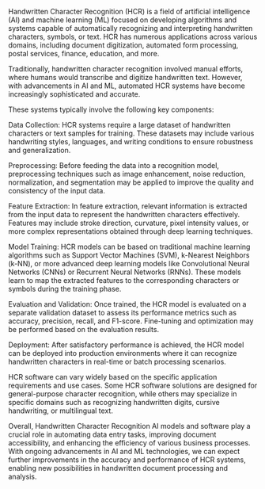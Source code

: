 Handwritten Character Recognition (HCR) is a field of artificial intelligence (AI) and machine learning (ML) focused on developing algorithms and systems capable of automatically recognizing and interpreting handwritten characters, symbols, or text. HCR has numerous applications across various domains, including document digitization, automated form processing, postal services, finance, education, and more.

Traditionally, handwritten character recognition involved manual efforts, where humans would transcribe and digitize handwritten text. However, with advancements in AI and ML, automated HCR systems have become increasingly sophisticated and accurate.

These systems typically involve the following key components:

Data Collection: HCR systems require a large dataset of handwritten characters or text samples for training. These datasets may include various handwriting styles, languages, and writing conditions to ensure robustness and generalization.

Preprocessing: Before feeding the data into a recognition model, preprocessing techniques such as image enhancement, noise reduction, normalization, and segmentation may be applied to improve the quality and consistency of the input data.

Feature Extraction: In feature extraction, relevant information is extracted from the input data to represent the handwritten characters effectively. Features may include stroke direction, curvature, pixel intensity values, or more complex representations obtained through deep learning techniques.

Model Training: HCR models can be based on traditional machine learning algorithms such as Support Vector Machines (SVM), k-Nearest Neighbors (k-NN), or more advanced deep learning models like Convolutional Neural Networks (CNNs) or Recurrent Neural Networks (RNNs). These models learn to map the extracted features to the corresponding characters or symbols during the training phase.

Evaluation and Validation: Once trained, the HCR model is evaluated on a separate validation dataset to assess its performance metrics such as accuracy, precision, recall, and F1-score. Fine-tuning and optimization may be performed based on the evaluation results.

Deployment: After satisfactory performance is achieved, the HCR model can be deployed into production environments where it can recognize handwritten characters in real-time or batch processing scenarios.

HCR software can vary widely based on the specific application requirements and use cases. Some HCR software solutions are designed for general-purpose character recognition, while others may specialize in specific domains such as recognizing handwritten digits, cursive handwriting, or multilingual text.

Overall, Handwritten Character Recognition AI models and software play a crucial role in automating data entry tasks, improving document accessibility, and enhancing the efficiency of various business processes. With ongoing advancements in AI and ML technologies, we can expect further improvements in the accuracy and performance of HCR systems, enabling new possibilities in handwritten document processing and analysis.




